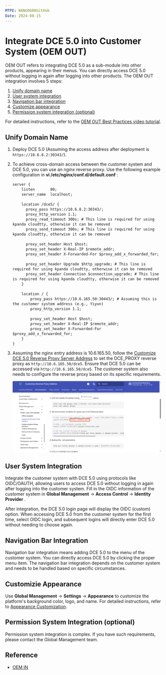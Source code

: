 ```yaml
---
MTPE: WANG0608GitHub
Date: 2024-08-15
---
```


# Integrate DCE 5.0 into Customer System (OEM OUT)

OEM OUT refers to integrating DCE 5.0 as a sub-module into other products, appearing in their menus.
You can directly access DCE 5.0 without logging in again after logging into other products.
The OEM OUT integration involves 5 steps:

1. [Unify domain name](#unify-domain-name)
2. [User system integration](#user-system-integration)
3. [Navigation bar integration](#navigation-bar-integration)
4. [Customize appearance](#customizie-appearance)
5. [Permission system integration (optional)](#permission-system-integration-optional)

For detailed instructions, refer to the [OEM OUT Best Practices video tutorial](../../videos/use-cases.md#dce-50_2).

## Unify Domain Name

1. Deploy DCE 5.0 (Assuming the access address after deployment is `https://10.6.8.2:30343/`).

2. To achieve cross-domain access between the customer system and DCE 5.0, you can use an nginx reverse proxy.
   Use the following example configuration in __vi /etc/nginx/conf.d/default.conf__ :

    ```nginx
    server {
        listen       80;
        server_name  localhost;
    
        location /dce5/ {
          proxy_pass https://10.6.8.2:30343/;
          proxy_http_version 1.1;
          proxy_read_timeout 300s; # This line is required for using kpanda cloudtty, otherwise it can be removed
          proxy_send_timeout 300s; # This line is required for using kpanda cloudtty, otherwise it can be removed
    
          proxy_set_header Host $host;
          proxy_set_header X-Real-IP $remote_addr;
          proxy_set_header X-Forwarded-For $proxy_add_x_forwarded_for;
    
          proxy_set_header Upgrade $http_upgrade; # This line is required for using kpanda cloudtty, otherwise it can be removed
          proxy_set_header Connection $connection_upgrade; # This line is required for using kpanda cloudtty, otherwise it can be removed
        }
        
        location / {
            proxy_pass https://10.6.165.50:30443/; # Assuming this is the customer system address (e.g., Yiyun)
            proxy_http_version 1.1;
    
            proxy_set_header Host $host;
            proxy_set_header X-Real-IP $remote_addr;
            proxy_set_header X-Forwarded-For $proxy_add_x_forwarded_for;
        }
    }
    ```

3. Assuming the nginx entry address is 10.6.165.50, follow the
   [Customize DCE 5.0 Reverse Proxy Server Address](../install/reverse-proxy.md) to
   set the DCE_PROXY reverse proxy as `http://10.6.165.50/dce5`. Ensure that DCE 5.0
   can be accessed via `http://10.6.165.50/dce5`. The customer system also needs
   to configure the reverse proxy based on its specific requirements.

    ![Reverse Proxy](../../images/agent.png)

## User System Integration

Integrate the customer system with DCE 5.0 using protocols like OIDC/OAUTH,
allowing users to access DCE 5.0 without logging in again after logging into
the customer system. Fill in the OIDC information of the customer system in
 __Global Management__ -> __Access Control__ -> __Identity Provider__ .

After integration, the DCE 5.0 login page will display the OIDC (custom) option.
When accessing DCE 5.0 from the customer system for the first time,
select OIDC login, and subsequent logins will directly enter DCE 5.0 without needing to choose again.

## Navigation Bar Integration

Navigation bar integration means adding DCE 5.0 to the menu of the customer system.
You can directly access DCE 5.0 by clicking the proper menu item. The navigation bar
integration depends on the customer system and needs to be handled based on specific circumstances.

## Customizie Appearance

Use __Global Management__ -> __Settings__ -> __Appearance__ to customize
the platform's background color, logo, and name. For detailed instructions,
refer to [Appearance Customization](../user-guide/platform-setting/appearance.md).

## Permission System Integration (optional)

Permission system integration is complex.
If you have such requirements, please contact the Global Management team.

## Reference

- [OEM IN](./oem-in.md)